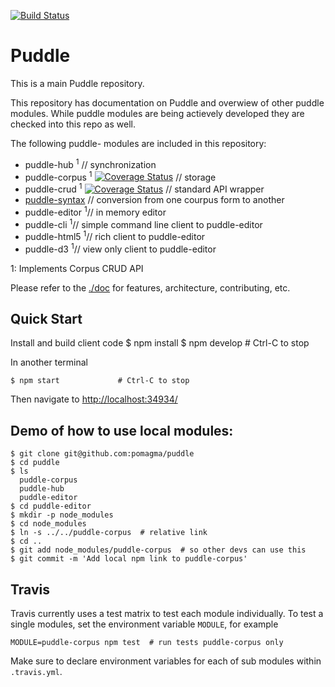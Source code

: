 [![Build Status](https://travis-ci.org/pomagma/puddle.svg?branch=master)](http://travis-ci.org/pomagma/puddle)

# Puddle

This is a main Puddle repository.

This repository has documentation on Puddle and overwiew of other puddle modules.
While puddle modules are being actievely developed they are checked into this repo as well.


The following puddle- modules are included in this repository:

- puddle-hub <sup>1</sup>  // synchronization
- puddle-corpus <sup>1</sup> [![Coverage Status](https://img.shields.io/coveralls/pomagma/puddle-corpus.svg)](https://coveralls.io/r/pomagma/puddle-corpus) // storage
- puddle-crud <sup>1</sup> [![Coverage Status](https://img.shields.io/coveralls/pomagma/puddle-crud.svg)](https://coveralls.io/r/pomagma/puddle-crud) // standard API wrapper
- [puddle-syntax](https://github.com/pomagma/puddle-syntax) // conversion from one courpus form to another
- puddle-editor <sup>1</sup>// in memory editor
- puddle-cli <sup>1</sup>// simple command line client to puddle-editor
- puddle-html5 <sup>1</sup>// rich client to puddle-editor
- puddle-d3 <sup>1</sup>// view only client to puddle-editor

1: Implements Corpus CRUD API

Please refer to the [./doc](./doc) for features, architecture, contributing, etc.

## Quick Start

Install and build client code
    $ npm install
    $ npm develop           # Ctrl-C to stop

In another terminal

    $ npm start             # Ctrl-C to stop

Then navigate to <http://localhost:34934/>


## Demo of how to use local modules:

    $ git clone git@github.com:pomagma/puddle
    $ cd puddle
    $ ls
      puddle-corpus
      puddle-hub
      puddle-editor
    $ cd puddle-editor
    $ mkdir -p node_modules
    $ cd node_modules
    $ ln -s ../../puddle-corpus  # relative link
    $ cd ..
    $ git add node_modules/puddle-corpus  # so other devs can use this
    $ git commit -m 'Add local npm link to puddle-corpus'
    
## Travis

Travis currently uses a test matrix to test each module individually.
To test a single modules, set the environment variable `MODULE`, for example

    MODULE=puddle-corpus npm test  # run tests puddle-corpus only

Make sure to declare environment variables for each of sub modules
within `.travis.yml`.
